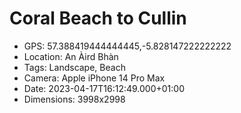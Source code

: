 # Coral Beach to Cullin

- GPS: 57.388419444444445,-5.828147222222222
- Location: An Àird Bhàn
- Tags: Landscape, Beach
- Camera: Apple iPhone 14 Pro Max
- Date: 2023-04-17T16:12:49.000+01:00
- Dimensions: 3998x2998

